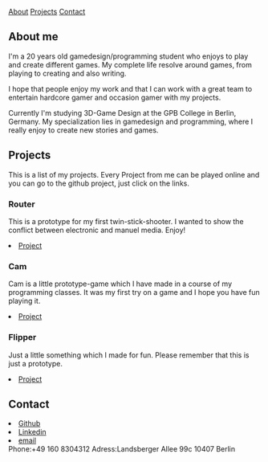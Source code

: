 [About](#About)
[Projects](#Projects)
[Contact](#Contact)

## About me
<a name="About"></a>
I'm a 20 years old gamedesign/programming student who enjoys to play and create different games. My complete life resolve around games, from playing to creating and also writing.

I hope that people enjoy my work and that I can work with a great team to entertain hardcore gamer and occasion gamer with my projects.

Currently I'm studying 3D-Game Design at the GPB College in Berlin, Germany. My specialization lies in gamedesign and programming, where I really enjoy to create new stories and games.

## Projects
<a name="Projects"></a>
This is a list of my projects.
Every Project from me can be played online and you can go to the github project, just click on the links.

### Router
This is a prototype for my first twin-stick-shooter. I wanted to show the conflict between electronic and manuel media. Enjoy!
<li><a href="https://github.com/CLina10/Router">Project</a></li>


### Cam
Cam is a little prototype-game which I have made in a course of my programming classes. It was my first try on a game and I hope you have fun playing it.
<li><a href="https://github.com/CLina10/Cam">Project</a></li>


### Flipper
Just a little something which I made for fun. Please remember that this is just a prototype.
<li><a href="https://github.com/CLina10/Flipper">Project</a></li>

## Contact
<a name="Contact"></a>
<li><a href="https://github.com/CLina10">Github</a></li>
<li><a href="https://www.linkedin.com/in/celina-wuschko-10aa3a162/">Linkedin</a></li>
<li><a href="mailto:celina.wuschko@gmail.com">email</a></li>
Phone:+49 160 8304312
Adress:Landsberger Allee 99c
10407 Berlin

